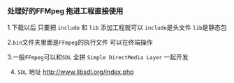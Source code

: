 
### 处理好的FFMpeg 拖进工程直接使用
1.下载以后 只要把 `include` 和 `lib` 添加工程就可以  `include`是头文件 `lib`是静态包  

2.`bin`文件夹里面是`FFmpeg`的执行文件 可以在终端操作    

3.一般`FFmpeg`可以和`SDL` 全拼 `Simple DirectMedia Layer` 一起开发  

4. `SDL` 地址 http://www.libsdl.org/index.php  

 

        